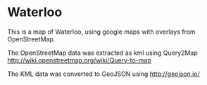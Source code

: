 Waterloo
========

This is a map of Waterloo, using google maps with overlays from OpenStreetMap.

The OpenStreetMap data was extracted as kml using Query2Map
http://wiki.openstreetmap.org/wiki/Query-to-map

The KML data was converted to GeoJSON using http://geojson.io/
